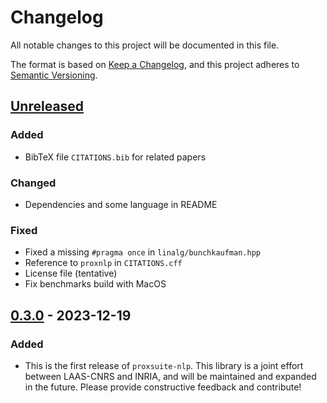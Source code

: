 # Changelog

All notable changes to this project will be documented in this file.

The format is based on [Keep a Changelog](https://keepachangelog.com/en/1.0.0/),
and this project adheres to [Semantic Versioning](https://semver.org/spec/v2.0.0.html).

## [Unreleased]

### Added

* BibTeX file `CITATIONS.bib` for related papers

### Changed

* Dependencies and some language in README

### Fixed

* Fixed a missing `#pragma once` in `linalg/bunchkaufman.hpp`
* Reference to `proxnlp` in `CITATIONS.cff`
* License file (tentative)
* Fix benchmarks build with MacOS

## [0.3.0] - 2023-12-19

### Added

* This is the first release of `proxsuite-nlp`. This library is a joint effort between LAAS-CNRS and INRIA, and will be maintained and expanded in the future. Please provide constructive feedback and contribute!

[Unreleased]: https://github.com/Simple-Robotics/proxsuite-nlp/compare/v0.3.0...HEAD
[0.3.0]: https://github.com/Simple-Robotics/proxsuite-nlp/releases/tag/v0.3.0
